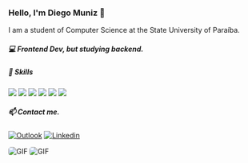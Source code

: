 ### Hello, I'm Diego Muniz 👋
I am a student of Computer Science at the State University of Paraíba.

##### :computer: Frontend Dev, but studying backend.

##### :wrench: Skills
<img src="https://img.shields.io/badge/typescript%20-%23007ACC.svg?&style=for-the-badge&logo=typescript&logoColor=white"> <img src="https://img.shields.io/badge/node.js%20-%2343853D.svg?&style=for-the-badge&logo=node.js&logoColor=white"> <img src="https://img.shields.io/badge/express.js%20-%23404d59.svg?&style=for-the-badge"> <img src="https://img.shields.io/badge/react%20-%2320232a.svg?&style=for-the-badge&logo=react&logoColor=%2361DAFB"> 
<img src="https://img.shields.io/badge/css3%20-%231572B6.svg?&style=for-the-badge&logo=css3&logoColor=white"> <img src="https://img.shields.io/badge/html5%20-%231572B6.svg?&style=for-the-badge&logo=html5&logoColor=orange">

##### 📫 Contact me.
[![Outlook](https://img.shields.io/badge/outlook-diegomunizdev@outlook.com-blue?logo=outlook&logoColor=Red&labelColor=grey)](mailto:diegomunizdev@outlook.com) [![Linkedin](https://img.shields.io/badge/LinkedIn-Diego%20Muniz-blue?logo=Linkedin&logoColor=blue&labelColor=grey)](https://www.linkedin.com/in/diegomuniz13/)

<img align="center" style="border-radius: 5px" alt="GIF" src="https://github-readme-stats.vercel.app/api?username=diegomunizdev&theme=dark&show_icons=true&hide_border=true"/>

<img align="center" style="border-radius: 5px" alt="GIF" src="https://github-readme-stats.vercel.app/api/top-langs/?username=diegomunizdev&layout=compact&theme=dark&hide_border=true"/>
